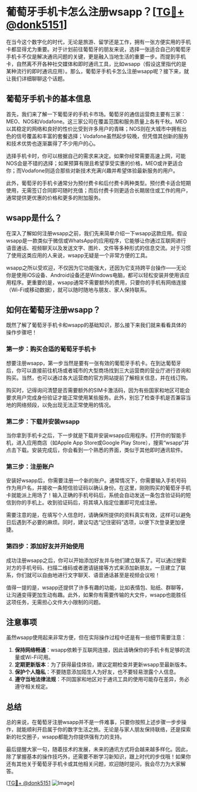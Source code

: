 # 葡萄牙手机卡怎么注册wsapp？[[TG💪+ @donk5151](https://t.me/s/donk5151)]

在当今这个数字化的时代，无论是旅游、留学还是工作，拥有一张方便实用的手机卡都显得尤为重要。对于计划前往葡萄牙的朋友来说，选择一张适合自己的葡萄牙手机卡不仅是解决通讯问题的关键，更是融入当地生活的重要一步。而提到手机卡，自然离不开各种社交媒体和即时通讯工具，比如wsapp（假设这里指代的是某种流行的即时通讯应用）。那么，葡萄牙手机卡怎么注册wsapp呢？接下来，就让我们详细聊聊这个话题。

## 葡萄牙手机卡的基本信息

首先，我们来了解一下葡萄牙的手机卡市场。葡萄牙的通信运营商主要有三家：MEO、NOS和Vodafone。这三家公司在覆盖范围和服务质量上各有千秋。MEO以其稳定的网络和良好的性价比受到许多用户的青睐；NOS则在大城市中拥有出色的信号覆盖和丰富的套餐选择；Vodafone虽然起步较晚，但凭借其创新的服务和技术优势也逐渐赢得了不少用户的心。

选择手机卡时，你可以根据自己的需求来决定。如果你经常需要高速上网，可能NOS会是不错的选择；如果预算有限且希望享受实惠的价格，MEO或许更适合你；而Vodafone则适合那些对新技术充满兴趣并希望体验最新服务的用户。

此外，葡萄牙的手机卡通常分为预付费卡和后付费卡两种类型。预付费卡适合短期使用，无需签订合同即可随时充值；而后付费卡则更适合长期居住或工作的用户，通常提供更优惠的价格和更多的附加服务。

## wsapp是什么？

在深入了解如何注册wsapp之前，我们先来简单介绍一下wsapp这款应用。假设wsapp是一款类似于微信或WhatsApp的应用程序，它能够让你通过互联网进行语音通话、视频聊天以及发送文字、图片、文件等多种形式的信息交流。对于习惯了使用这类应用的人来说，wsapp无疑是一个非常方便的工具。

wsapp之所以受欢迎，不仅因为它功能强大，还因为它支持跨平台操作——无论你是使用iOS设备、Android设备还是Windows电脑，都可以轻松安装并使用该应用程序。更重要的是，wsapp通常不需要额外的费用，只要你的手机有网络连接（Wi-Fi或移动数据），就可以随时随地与朋友、家人保持联系。

## 如何在葡萄牙注册wsapp？

既然了解了葡萄牙手机卡和wsapp的基础知识，那么接下来我们就来看看具体的操作步骤吧！

### 第一步：购买合适的葡萄牙手机卡

想要注册wsapp，第一步当然是要有一张有效的葡萄牙手机卡。在到达葡萄牙后，你可以直接前往机场或者城市的大型商场找到三大运营商的营业厅进行咨询和购买。当然，也可以通过各大运营商的官方网站提前了解相关信息，并在线订购。

购买时，记得询问清楚是否需要额外的SIM卡激活码，因为有些国家和地区可能会要求用户完成身份验证才能正常使用某些服务。此外，别忘了检查手机是否兼容当地的网络频段，以免出现无法正常使用的情况。

### 第二步：下载并安装wsapp

当你拿到手机卡之后，下一步就是下载并安装wsapp应用程序。打开你的智能手机，进入应用商店（如Apple App Store或Google Play Store），搜索“wsapp”并点击下载。安装完成后，你会看到一个熟悉的界面，类似于其他即时通讯软件。

### 第三步：注册账户

安装好wsapp后，你需要注册一个新的账户。通常情况下，你需要输入手机号码作为用户名，并接收一条短信验证码以确认身份。在这里，刚刚购买的葡萄牙手机卡就能派上用场了！输入正确的手机号码后，系统会自动发送一条包含验证码的短信到你的手机上。收到验证码后，将其填入指定位置即可完成注册。

需要注意的是，在填写个人信息时，请确保所提供的资料真实有效，这样可以避免日后遇到不必要的麻烦。同时，建议勾选“记住密码”选项，以便下次登录更加便捷。

### 第四步：添加好友并开始使用

成功注册wsapp之后，你可以开始添加好友并与他们建立联系了。可以通过搜索对方的手机号码、扫描二维码或者邀请链接等方式来添加新朋友。一旦建立了联系，你们就可以自由地进行文字聊天、语音通话甚至是视频会议啦！

值得一提的是，wsapp还提供了许多有趣的功能，比如表情包、贴纸、群聊等，让沟通变得更加生动有趣。此外，如果你有需要传输的大文件，wsapp也能胜任这项任务，无需担心文件大小限制的问题。

## 注意事项

虽然wsapp使用起来非常方便，但在实际操作过程中还是有一些细节需要注意：

1. **保持网络畅通**：wsapp依赖于互联网连接，因此请确保你的手机卡有足够的流量或Wi-Fi可用。
2. **定期更新版本**：为了获得最佳体验，建议定期检查并更新wsapp至最新版本。
3. **保护个人隐私**：不要随意添加陌生人为好友，也不要轻易泄露个人信息。
4. **遵守当地法律法规**：不同国家和地区对于通讯工具的使用可能存在差异，务必遵守相关规定。

## 总结

总的来说，在葡萄牙注册wsapp并不是一件难事，只要你按照上述步骤一步步操作，就能顺利开启属于你的数字生活之旅。无论是与家人朋友保持联络，还是探索新的社交圈子，wsapp都能为你提供强有力的支持。

最后提醒大家一句，随着技术的发展，未来的通讯方式将会越来越多样化。因此，除了掌握基本的操作技巧外，还需要不断学习新知识，跟上时代的步伐哦！如果你还有其他关于葡萄牙手机卡或其他相关问题，欢迎随时提问，我会尽力为大家解答。

[[TG💪+ @donk5151](https://t.me/s/donk5151) ![Image](https://i.postimg.cc/rwNCRYN7/Snipaste-2025-04-30-17-27-05.png)]